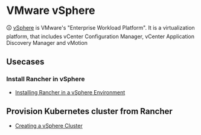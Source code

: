 # VMware vSphere

🛈 [vSphere](https://www.vmware.com/products/vsphere.html) is VMware's "Enterprise Workload Platform". It is a virtualization platform, that includes vCenter Configuration Manager, vCenter Application Discovery Manager and vMotion

## Usecases

### Install Rancher in vSphere

* [Installing Rancher in a vSphere Environment](https://rancher.com/docs/rancher/v2.6/en/best-practices/rancher-server/rancher-in-vsphere/)

## Provision Kubernetes cluster from Rancher

* [Creating a vSphere Cluster](https://rancher.com/docs/rancher/v2.6/en/cluster-provisioning/rke-clusters/node-pools/vsphere/)
